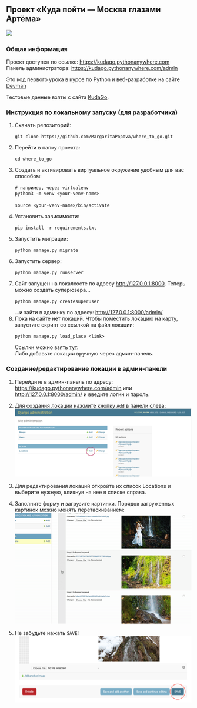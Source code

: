 ## Проект «Куда пойти — Москва глазами Артёма»    
![](static/ezgif-4-d136f2239bdc.gif)
### Общая информация   
Проект доступен по ссылке: https://kudago.pythonanywhere.com  
Панель администратора: https://kudago.pythonanywhere.com/admin

Это код первого урока в курсе по Python и веб-разработке на сайте [Devman](https://dvmn.org)

Тестовые данные взяты с сайта [KudaGo](https://kudago.com/).

### Инструкция по локальному запуску (для разработчика)   
1. Скачать репозиторий: 
   ```
   git clone https://github.com/MargaritaPopova/where_to_go.git
   ```
2. Перейти в папку проекта:
   ```
   cd where_to_go
   ```
3. Создать и активировать виртуальное окружение удобным для вас способом:
   ```
   # например, через virtualenv
   python3 -m venv <your-venv-name>
   
   source <your-venv-name>/bin/activate
   ```
4. Установить зависимости:
   ```
   pip install -r requirements.txt
   ```
5. Запустить миграции:
    ```
   python manage.py migrate
   ```
6. Запустить сервер:
    ```
   python manage.py runserver
   ```
7. Сайт запущен на локалхосте по адресу http://127.0.0.1:8000. Теперь можно создать суперюзера...
    ```
   python manage.py createsuperuser
   ```
   ...и зайти в админку по адресу: http://127.0.0.1:8000/admin/
8. Пока на сайте нет локаций. Чтобы поместить локацию на карту, запустите скрипт cо ссылкой на файл локации:
    ```
   python manage.py load_place <link>
   ```
   Ссылки можно взять [тут](links.txt).   
   Либо добавьте локации вручную через админ-панель. 

### Создание/редактирование локации в админ-панели   

1. Перейдите в админ-панель по адресу: https://kudago.pythonanywhere.com/admin или http://127.0.0.1:8000/admin/ и введите логин и пароль.

1. Для создания локации нажмите кнопку ```Add``` в панели слева:
 ![](static/Screenshot%202021-02-14%20at%2000.44.17.png)
2. Для редактирования локаций откройте их список Locations и выберите нужную, кликнув на нее в списке справа. 
2. Заполните форму и загрузите картинки. Порядок загруженных картинок можно менять перетаскиванием:   
![](static/ezgif-4-d68f28a12df8.gif)
3. Не забудьте нажать ```SAVE```!
![](static/Screenshot%202021-02-14%20at%2012.52.36.png)
